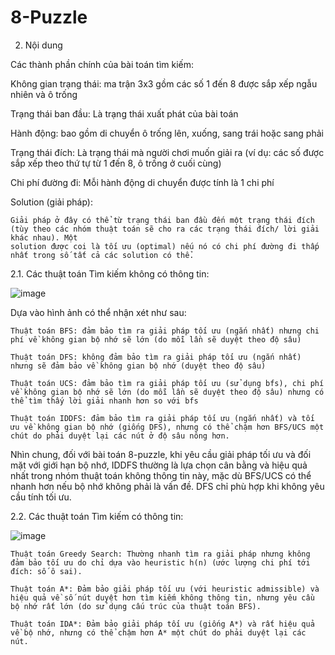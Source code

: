 # 8-Puzzle

2. Nội dung

  Các thành phần chính của bài toán tìm kiếm:

   Không gian trạng thái: ma trận 3x3 gồm các số 1 đến 8 được sắp xếp ngẫu nhiên và ô trống

   Trạng thái ban đầu: Là trạng thái xuất phát của bài toán

   Hành động: bao gồm di chuyển ô trống lên, xuống, sang trái hoặc sang phải

   Trạng thái đích: Là trạng thái mà người chơi muốn giải ra (ví dụ: các số được sắp xếp theo thứ tự từ 1 đến 8, ô trống ở cuối cùng)

   Chi phí đường đi: Mỗi hành động di chuyển được tính là 1 chi phí

  Solution (giải pháp):

    Giải pháp ở đây có thể từ trạng thái ban đầu đến một trạng thái đích (tùy theo các nhóm thuật toán sẽ cho ra các trạng thái đích/ lời giải khác nhau). Một       
    solution được coi là tối ưu (optimal) nếu nó có chi phí đường đi thấp nhất trong số tất cả các solution có thể. 

2.1. Các thuật toán Tìm kiếm không có thông tin:

   ![image](https://github.com/user-attachments/assets/213bafae-0edb-4769-86d8-4487cef898dc)


  Dựa vào hình ảnh có thể nhận xét như sau:

    Thuật toán BFS: đảm bảo tìm ra giải pháp tối ưu (ngắn nhất) nhưng chi phí về không gian bộ nhớ sẽ lớn (do mỗi lần sẽ duyệt theo độ sâu)

    Thuật toán DFS: không đảm bảo tìm ra giải pháp tối ưu (ngắn nhất) nhưng sẽ đảm bảo về không gian bộ nhớ (duyệt theo độ sâu)

    Thuật toán UCS: đảm bảo tìm ra giải pháp tối ưu (sử dụng bfs), chi phí về không gian bộ nhớ sẽ lớn (do mỗi lần sẽ duyệt theo độ sâu) nhưng có thể tìm thấy lời giải nhanh hơn so với bfs

    Thuật toán IDDFS: đảm bảo tìm ra giải pháp tối ưu (ngắn nhất) và tối ưu về không gian bộ nhớ (giống DFS), nhưng có thể chậm hơn BFS/UCS một chút do phải duyệt lại các nút ở độ sâu nông hơn.

  Nhìn chung, đối với bài toán 8-puzzle, khi yêu cầu giải pháp tối ưu và đối mặt với giới hạn bộ nhớ, IDDFS thường là lựa chọn cân bằng và hiệu quả nhất trong nhóm thuật toán không thông tin này, mặc dù BFS/UCS có thể nhanh hơn nếu bộ nhớ không phải là vấn đề. DFS chỉ phù hợp khi không yêu cầu tính tối ưu.
   
2.2. Các thuật toán Tìm kiếm có thông tin:

  ![image](https://github.com/user-attachments/assets/d34409fc-2974-457e-bedd-c4f04f38f0bc)

    Thuật toán Greedy Search: Thường nhanh tìm ra giải pháp nhưng không đảm bảo tối ưu do chỉ dựa vào heuristic h(n) (ước lượng chi phí tới đích: số ô sai).
  
    Thuật toán A*: Đảm bảo giải pháp tối ưu (với heuristic admissible) và hiệu quả về số nút duyệt hơn tìm kiếm không thông tin, nhưng yêu cầu bộ nhớ rất lớn (do sử dụng cấu trúc của thuật toán BFS).
  
    Thuật toán IDA*: Đảm bảo giải pháp tối ưu (giống A*) và rất hiệu quả về bộ nhớ, nhưng có thể chậm hơn A* một chút do phải duyệt lại các nút.
